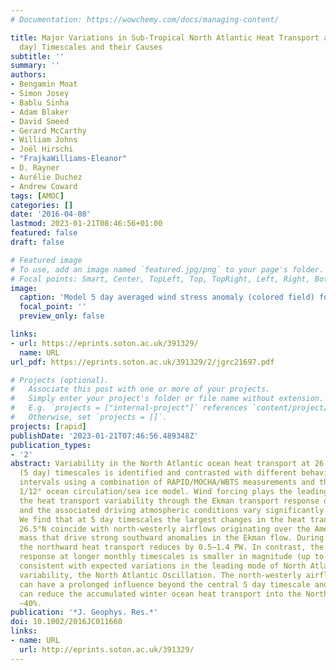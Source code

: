 ```yaml
---
# Documentation: https://wowchemy.com/docs/managing-content/

title: Major Variations in Sub-Tropical North Atlantic Heat Transport at Short (5
  day) Timescales and their Causes
subtitle: ''
summary: ''
authors:
- Bengamin Moat
- Simon Josey
- Bablu Sinha
- Adam Blaker
- David Smeed
- Gerard McCarthy
- William Johns
- Joël Hirschi
- "FrajkaWilliams-Eleanor"
- D. Rayner
- Aurélie Duchez
- Andrew Coward
tags: [AMOC]
categories: []
date: '2016-04-08'
lastmod: 2023-01-21T08:46:56+01:00
featured: false
draft: false

# Featured image
# To use, add an image named `featured.jpg/png` to your page's folder.
# Focal points: Smart, Center, TopLeft, Top, TopRight, Left, Right, BottomLeft, Bottom, BottomRight.
image:
  caption: 'Model 5 day averaged wind stress anomaly (colored field) for (a) the 10 extreme positive events and (b) 10 extreme negative events between 1985 and 1994. The arrows show the mean wind stress averaged over the 10 events. The solid lines indicate the 26.58N latitude of the RAPID section.'
  focal_point: ''
  preview_only: false

links:
- url: https://eprints.soton.ac.uk/391329/
  name: URL
url_pdf: https://eprints.soton.ac.uk/391329/2/jgrc21697.pdf

# Projects (optional).
#   Associate this post with one or more of your projects.
#   Simply enter your project's folder or file name without extension.
#   E.g. `projects = ["internal-project"]` references `content/project/deep-learning/index.md`.
#   Otherwise, set `projects = []`.
projects: [rapid]
publishDate: '2023-01-21T07:46:56.489348Z'
publication_types:
- '2'
abstract: Variability in the North Atlantic ocean heat transport at 26.5°N on short
  (5 day) timescales is identified and contrasted with different behaviour at monthly
  intervals using a combination of RAPID/MOCHA/WBTS measurements and the NEMO-LIM2
  1/12° ocean circulation/sea ice model. Wind forcing plays the leading role in establishing
  the heat transport variability through the Ekman transport response of the ocean
  and the associated driving atmospheric conditions vary significantly with timescale.
  We find that at 5 day timescales the largest changes in the heat transport across
  26.5°N coincide with north-westerly airflows originating over the American land
  mass that drive strong southward anomalies in the Ekman flow. During these events
  the northward heat transport reduces by 0.5–1.4 PW. In contrast, the Ekman transport
  response at longer monthly timescales is smaller in magnitude (up to 0.5 PW) and
  consistent with expected variations in the leading mode of North Atlantic atmospheric
  variability, the North Atlantic Oscillation. The north-westerly airflow mechanism
  can have a prolonged influence beyond the central 5 day timescale and on occasion
  can reduce the accumulated winter ocean heat transport into the North Atlantic by
  ∼40%.
publication: '*J. Geophys. Res.*'
doi: 10.1002/2016JC011660
links:
- name: URL
  url: http://eprints.soton.ac.uk/391329/
---
```

